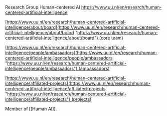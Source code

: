 Research Group Human-centered AI  https://www.uu.nl/en/research/human-centered-artificial-intelligence 

[https://www.uu.nl/en/research/human-centered-artificial-intelligence/about/board](https://www.uu.nl/en/research/human-centered-artificial-intelligence/about/board "https://www.uu.nl/en/research/human-centered-artificial-intelligence/about/board") (core team)  
  
[https://www.uu.nl/en/research/human-centered-artificial-intelligence/people/ambassadors](https://www.uu.nl/en/research/human-centered-artificial-intelligence/people/ambassadors "https://www.uu.nl/en/research/human-centered-artificial-intelligence/people/ambassadors") (ambassadors)  
 
[https://www.uu.nl/en/research/human-centered-artificial-intelligence/affiliated-projects](https://www.uu.nl/en/research/human-centered-artificial-intelligence/affiliated-projects "https://www.uu.nl/en/research/human-centered-artificial-intelligence/affiliated-projects") (projects)

Member of [[Human AI]].